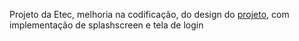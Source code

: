 Projeto da Etec, melhoria na codificação, do design do <a href="https://github.com/FabricioAllves/Carrinho-de-compra">projeto</a>, com implementação de splashscreen e tela de login
